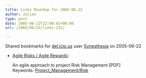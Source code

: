 ```yaml
---
title: Links Roundup for 2005-06-22
author: Julian
type: post
date: 2005-06-22T22:00:01+00:00
url: /2005/06/22/links-222/

---
```

Shared bookmarks for [del.icio.us][1] user  [Synesthesia][2] on 2005-06-22

  * [Agile Risks / Agile Rewards][3]:
  
    An agile approach to project Risk Management [PDF]   
    Keywords: [Project_Management/Risk][4]

 [1]: http://del.icio.us/
 [2]: http://del.icio.us/synesthesia
 [3]: http://www.newproductdynamics.com/Publications/SoftwareDevel0405.pdf "http://www.newproductdynamics.com/Publications/SoftwareDevel0405.pdf"
 [4]: http://del.icio.us/synesthesia/Project_Management/Risk